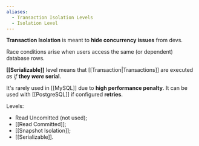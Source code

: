 ```yaml
---
aliases:
  - Transaction Isolation Levels
  - Isolation Level
---
```

**Transaction Isolation** is meant to **hide concurrency issues** from devs.

Race conditions arise when users access the same (or dependent) database rows.

**[[Serializable]]** level means that [[Transaction|Transactions]] are executed 
*as if* **they *were* serial**.

It's rarely used in [[MySQL]] due to **high performance penalty**.
It can be used with [[PostgreSQL]] if configured **retries**.

Levels:
- Read Uncomitted (not used);
- [[Read Committed]];
- [[Snapshot Isolation]];
- [[Serializable]].
